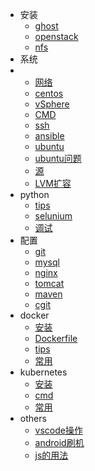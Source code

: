 - 安装
  - [ghost](ghost-install.md)
  - [openstack](openstack-install.md)
  - [nfs](nfs.md)
- 系统
- - [网络](network-config.md)
  - [centos](centos-config.md)
  - [vSphere](vSphere.md)
  - [CMD](CMD.md)
  - [ssh](ssh.md)
  - [ansible](ansible-config.md)
  - [ubuntu](ubuntu-install.md)
  - [ubuntu问题](ubuntu-question.md)
  - [源](source.md)
  - [LVM扩容](lvm-extend.md)
- python
  - [tips](python-tips.md)
  - [selunium](python-selenium.md)
  - [调试](python-debug.md)
- 配置
  - [git](git-config.md)
  - [mysql](mysql-config.md)
  - [nginx](nginx-config.md)
  - [tomcat](tomcat-config.md)
  - [maven](maven-config.md)
  - [cgit](cgit.md)
- docker
  - [安装](docker-install.md)
  - [Dockerfile](Dockerfile.md)
  - [tips](docker-tips.md)
  - [常用](container.md)
- kubernetes
  - [安装](k8s-install.md)
  - [cmd](k8s-cmd.md)
  - [常用](k8s-service.md)
- others
  - [vscode操作](vscode.md)
  - [android刷机](android.md)
  - [js的用法](js-usage.md)